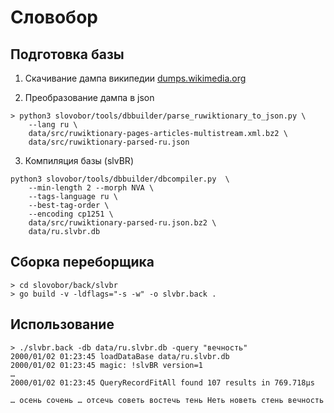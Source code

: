 # Словобор

## Подготовка базы

1. Скачивание дампа википедии
[dumps.wikimedia.org](https://dumps.wikimedia.org/ruwiktionary/latest/)


2. Преобразование дампа в json

```
> python3 slovobor/tools/dbbuilder/parse_ruwiktionary_to_json.py \
    --lang ru \
    data/src/ruwiktionary-pages-articles-multistream.xml.bz2 \
    data/src/ruwiktionary-parsed-ru.json
```

3. Компиляция базы (slvBR)

```
python3 slovobor/tools/dbbuilder/dbcompiler.py  \
    --min-length 2 --morph NVA \
    --tags-language ru \
    --best-tag-order \
    --encoding cp1251 \
    data/src/ruwiktionary-parsed-ru.json.bz2 \
    data/ru.slvbr.db
```

## Сборка переборщика

```
> cd slovobor/back/slvbr
> go build -v -ldflags="-s -w" -o slvbr.back .
```


## Использование

```
> ./slvbr.back -db data/ru.slvbr.db -query "вечность"
2000/01/02 01:23:45 loadDataBase data/ru.slvbr.db
2000/01/02 01:23:45 magic: !slvBR version=1
…
2000/01/02 01:23:45 QueryRecordFitAll found 107 results in 769.718µs

… осень сочень … отсечь советь востечь тень Неть новеть стень вечность

```


